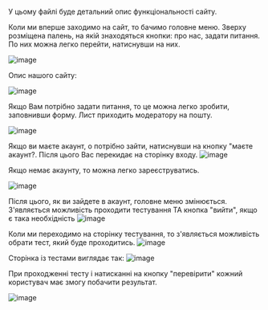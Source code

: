 У цьому файлі буде детальний опис функціональності сайту.

Коли ми вперше заходимо на сайт, то бачимо головне меню. Зверху розміщена палень, на якій знаходяться кнопки: про нас, задати питання. По них можна легко перейти, натиснувши на них.


![image](https://user-images.githubusercontent.com/54072955/119271822-e0f8dc80-bc0b-11eb-84ea-a84c12b3ea35.png)

Опис нашого сайту:

![image](https://user-images.githubusercontent.com/54072955/119271940-7e541080-bc0c-11eb-8d96-2cc0ca9e0056.png)

Якщо Вам потрібно задати питання, то це можна легко зробити, заповнивши форму. Лист приходить модератору на пошту.

![image](https://user-images.githubusercontent.com/54072955/119272019-c2dfac00-bc0c-11eb-8881-0ee3bf1b2441.png)


Якщо ви маєте акаунт, о потрібно зайти, натиснувши на кнопку "маєте акаунт?. Після цього Вас перекидає на сторінку входу.
![image](https://user-images.githubusercontent.com/54072955/119272032-cc691400-bc0c-11eb-95d2-4d2944909d7c.png)

 Якщо немає акаунту, то можна легко зареєструватись.
 
 ![image](https://user-images.githubusercontent.com/54072955/119272046-dd198a00-bc0c-11eb-962d-6895ce5547ff.png)
 
 Після цього, як ви зайдете в акаунт, головне меню змінюється. З'являється можливість проходити тестування ТА кнопка "вийти", якщо є така необхідність
 ![image](https://user-images.githubusercontent.com/54072955/119272103-105c1900-bc0d-11eb-83b5-267f87a8ffbe.png)

Коли ми переходимо на сторінку тестування, то з'являється можливість обрати тест, який буде проходитись.
![image](https://user-images.githubusercontent.com/54072955/119272140-400b2100-bc0d-11eb-83a7-6197bd9832cb.png)

Сторінка із тестами виглядає так:
![image](https://user-images.githubusercontent.com/54072955/119272160-53b68780-bc0d-11eb-9c95-faa15542d032.png)

При проходженні тесту і натисканні на кнопку "перевірити" кожний користувач має змогу побачити результат.

![image](https://user-images.githubusercontent.com/54072955/119272201-852f5300-bc0d-11eb-8cda-4233658787f2.png)




